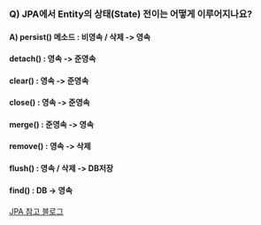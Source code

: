 ### Q) JPA에서 Entity의 상태(State) 전이는 어떻게 이루어지나요?

#### A) persist() 메소드 : 비영속 / 삭제 -> 영속
#### detach() : 영속 -> 준영속
#### clear() : 영속 -> 준영속
#### close() : 영속 -> 준영속
#### merge() : 준영속 -> 영속
#### remove() : 영속 -> 삭제
#### flush() : 영속 / 삭제 -> DB저장
#### find() : DB -> 영속

[JPA 참고 블로그](https://yainii.tistory.com/29)